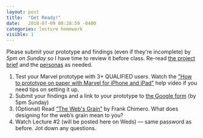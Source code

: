 ```yaml
---
layout: post
title:  "Get Ready!"
date:   2018-07-09 08:28:59 -0400
categories: lecture homework
visible: 1
---
```


Please submit your prototype and findings (even if they're incomplete) by *5pm on Sunday* so I have time to review it before class. Re-read [the project brief](https://docs.google.com/document/d/1LY8jOjdAFbNZywgRUNT113QbvzQ0QwzSc-v8tnWd3lg/edit?usp=sharing) and the [personas](https://drive.google.com/file/d/10CPo9Fg-bHVCZvcnqMgUQmnAZ_Gbwbs_/view?usp=sharing) as needed.

1. Test your Marvel prototype with 3+ QUALIFIED users. Watch the ["How to prototype on paper with Marvel for iPhone and iPad"](https://help.marvelapp.com/hc/en-us) help video if you need tips on setting it up.  
2. Submit your findings and a link to your prototype to [the Google form](https://goo.gl/forms/QOfK2pvolYy5lLx03) (by 5pm Sunday)
3. (Optional) Read [“The Web's Grain”](https://frankchimero.com/writing/the-webs-grain/) by Frank Chimero. What does designing for the web’s grain mean to you?  
4. Watch Lecture #2 (will be posted here on Weds) — same password as before. Jot down any questions.  

